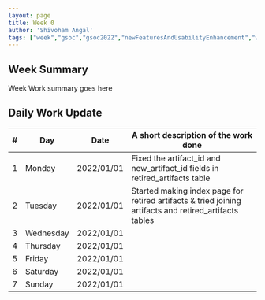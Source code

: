```yaml
---
layout: page
title: Week 0
author: 'Shivoham Angal'
tags: ["week","gsoc","gsoc2022","newFeaturesAndUsabilityEnhancement","week#0","eval#1"]
---
```


## Week Summary

Week Work summary goes here 

## Daily Work Update

|\#|Day|Date|A short description of the work done|  
|---	|---	|---	|---	|  
|1   	| Monday 	|   2022/01/01	| Fixed the artifact_id and new_artifact_id fields in retired_artifacts table |  
|2   	| Tuesday  	|   2022/01/01	| Started making index page for retired artifacts & tried joining artifacts and retired_artifacts tables	|  
|3   	| Wednesday |  2022/01/01 	|  |  
|4   	| Thursday  |   2022/01/01	|  |  
|5   	| Friday  	|   2022/01/01	|  |  
|6   	| Saturday  |  2022/01/01	|  |  
|7   	| Sunday  	|   2022/01/01	|  |  
